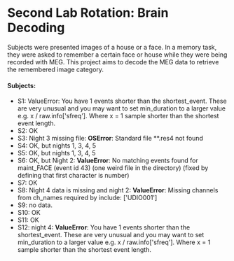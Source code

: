 # Second Lab Rotation: Brain Decoding

Subjects were presented images of a house or a face. In a memory task, they were asked to remember a certain face or house while they were being recorded with MEG. This project aims to decode the MEG data to retrieve the remembered image category.



#### Subjects:

* S1: ValueError: You have 1 events shorter than the shortest_event. These are very unusual and you may want to set min_duration to a larger value e.g. x / raw.info['sfreq']. Where x = 1 sample shorter than the shortest event length.
* S2: OK
* S3: Night 3 missing file: **OSError**: Standard file **\.res4 not found
* S4: OK, but nights 1, 3, 4, 5
* S5: OK, but nights 1, 3, 4, 5
* S6: OK, but Night 2: **ValueError**: No matching events found for maint_FACE (event id 43) (one weird file in the directory) (fixed by defining that first character is number)
* S7: OK
* S8: Night 4 data is missing and night 2: **ValueError**: Missing channels from ch_names required by include: ['UDIO001']
* S9: no data.
* S10: OK
* S11: OK
* S12: night 4: **ValueError**: You have 1 events shorter than the shortest_event. These are very unusual and you may want to set min_duration to a larger value e.g. x / raw.info['sfreq']. Where x = 1 sample shorter than the shortest event length.
